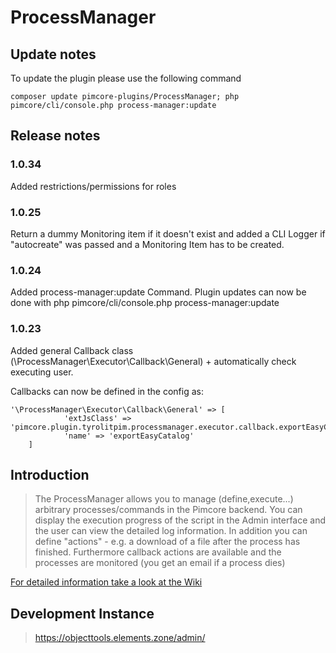 # ProcessManager

## Update notes

To update the plugin please use the following command
```
composer update pimcore-plugins/ProcessManager; php pimcore/cli/console.php process-manager:update
```

## Release notes
### 1.0.34 
Added restrictions/permissions for roles

### 1.0.25
Return a dummy Monitoring item if it doesn't exist and added a CLI Logger if "autocreate" was passed and a Monitoring Item has to be created. 

### 1.0.24
Added process-manager:update Command. Plugin updates can now be done with php pimcore/cli/console.php process-manager:update

### 1.0.23 

Added general Callback class (\ProcessManager\Executor\Callback\General) + automatically check executing user. 

Callbacks can now be defined in the config as:

```
'\ProcessManager\Executor\Callback\General' => [
            'extJsClass' => 'pimcore.plugin.tyrolitpim.processmanager.executor.callback.exportEasyCatalog',
            'name' => 'exportEasyCatalog'
    ]
```


## Introduction

> The    ProcessManager allows you to manage (define,execute...) arbitrary processes/commands in the Pimcore backend. 
You can display the execution progress of the script in the Admin interface and the user can view the detailed log information. 
In addition you can define "actions" - e.g.  a download of a file after the process has finished. Furthermore callback actions are available and the processes are monitored (you get an email if a process dies)

[For detailed information take a look at the Wiki](https://gitlab.elements.at/pimcore-plugins/ProcessManager/wikis/home)

## Development Instance
> https://objecttools.elements.zone/admin/
